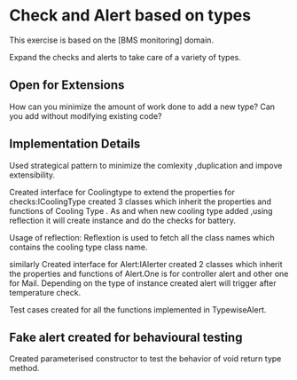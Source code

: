 # Check and Alert based on types

This exercise is based on the [BMS monitoring] domain.

Expand the checks and alerts to take care of a variety of types.

## Open for Extensions

How can you minimize the amount of work done to add a new type?
Can you add without modifying existing code?

## Implementation Details

Used strategical pattern to minimize the comlexity ,duplication and impove extensibility.

Created interface for Coolingtype to extend  the properties for checks:ICoolingType
created 3 classes which inherit the properties and functions of Cooling Type .
As and when new cooling type added ,using reflection it will create instance and do the checks for battery.

Usage of reflection: Reflextion is used to fetch all the class names which contains the cooling type class name.

similarly Created interface for Alert:IAlerter
created 2 classes which inherit the properties and functions of Alert.One is for controller alert and other one for Mail.
Depending on the type of instance created alert will trigger after temperature check.

Test cases created for all the functions implemented in TypewiseAlert.

## Fake alert created for behavioural testing

Created parameterised constructor to test the behavior of void return type method.


